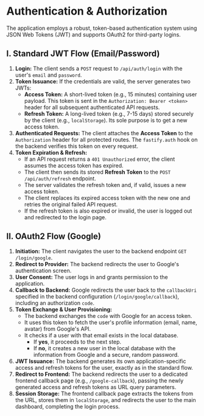 # Authentication & Authorization

The application employs a robust, token-based authentication system using JSON Web Tokens (JWT) and supports OAuth2 for third-party logins.

## I. Standard JWT Flow (Email/Password)

1.  **Login:** The client sends a `POST` request to `/api/auth/login` with the user's `email` and `password`.
2.  **Token Issuance:** If the credentials are valid, the server generates two JWTs:
    -   **Access Token:** A short-lived token (e.g., 15 minutes) containing user payload. This token is sent in the `Authorization: Bearer <token>` header for all subsequent authenticated API requests.
    -   **Refresh Token:** A long-lived token (e.g., 7-15 days) stored securely by the client (e.g., `localStorage`). Its sole purpose is to get a new access token.
3.  **Authenticated Requests:** The client attaches the **Access Token** to the `Authorization` header for all protected routes. The `fastify.auth` hook on the backend verifies this token on every request.
4.  **Token Expiration & Refresh:**
    -   If an API request returns a `401 Unauthorized` error, the client assumes the access token has expired.
    -   The client then sends its stored **Refresh Token** to the `POST /api/auth/refresh` endpoint.
    -   The server validates the refresh token and, if valid, issues a new access token.
    -   The client replaces its expired access token with the new one and retries the original failed API request.
    -   If the refresh token is also expired or invalid, the user is logged out and redirected to the login page.

## II. OAuth2 Flow (Google)

1.  **Initiation:** The client navigates the user to the backend endpoint `GET /login/google`.
2.  **Redirect to Provider:** The backend redirects the user to Google's authentication screen.
3.  **User Consent:** The user logs in and grants permission to the application.
4.  **Callback to Backend:** Google redirects the user back to the `callbackUri` specified in the backend configuration (`/login/google/callback`), including an authorization `code`.
5.  **Token Exchange & User Provisioning:**
    -   The backend exchanges the `code` with Google for an access token.
    -   It uses this token to fetch the user's profile information (email, name, avatar) from Google's API.
    -   It checks if a user with that email exists in the local database.
        -   If **yes**, it proceeds to the next step.
        -   If **no**, it creates a new user in the local database with the information from Google and a secure, random password.
6.  **JWT Issuance:** The backend generates its own application-specific access and refresh tokens for the user, exactly as in the standard flow.
7.  **Redirect to Frontend:** The backend redirects the user to a dedicated frontend callback page (e.g., `/google-callback`), passing the newly generated access and refresh tokens as URL query parameters.
8.  **Session Storage:** The frontend callback page extracts the tokens from the URL, stores them in `localStorage`, and redirects the user to the main dashboard, completing the login process.
